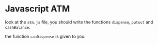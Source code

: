 # Javascript ATM
look at the `atm.js` file, you should write the functions `dispense`, `putout` and `cashBalance`.

the function `canDispense` is given to you.
